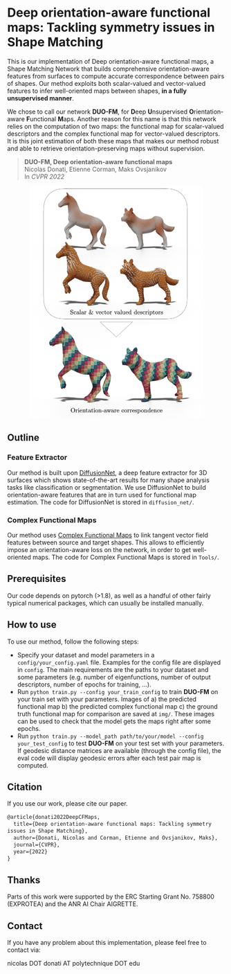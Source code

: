 # Deep orientation-aware functional maps: Tackling symmetry issues in Shape Matching
<!-- # DUO-FM: Unsupervised Orientation-Aware Learning for Non-rigid Shape Matching -->

This is our implementation of Deep orientation-aware functional maps, 
a Shape Matching Network that builds comprehensive orientation-aware features from surfaces
to compute accurate correspondence between pairs of shapes.
Our method exploits both scalar-valued and vector-valued features to infer well-oriented maps between shapes,
**in a fully unsupervised manner**.

We chose to call our network **DUO-FM**, for **D**eep **U**nsupervised **O**rientation-aware **F**unctional **M**aps.
Another reason for this name is that this network relies on the computation of two maps: the functional map
for scalar-valued descriptors and the complex functional map for vector-valued descriptors. It is this joint estimation
of both these maps that makes our method robust and able to retrieve orientation-preserving maps without supervision.

> **DUO-FM, Deep orientation-aware functional maps**<br/>
> Nicolas Donati, Etienne Corman, Maks Ovsjanikov<br/>
> In *CVPR 2022*<br/>
<!--
> [PDF](https://arxiv.org/pdf/2112.09546.pdf)
> [Video](https://www.youtube.com/watch?v=U6wtw6W4x3I),
> [Project page](http://igl.ethz.ch/projects/instant-meshes/)
-->

<p align="center">
<img src="images/TEASER.png" width="400">
</p>

## Outline

### Feature Extractor 

Our method is built upon [DiffusionNet](https://github.com/nmwsharp/diffusion-net), a deep feature extractor
for 3D surfaces which shows state-of-the-art results for many shape analysis tasks like classification or segmentation.
We use DiffusionNet to build orientation-aware features that are in turn used for functional map estimation.
The code for DiffusionNet is stored in `diffusion_net/`.

### Complex Functional Maps

Our method uses [Complex Functional Maps](https://github.com/nicolasdonati/QMaps) to link tangent vector field features
between source and target shapes. This allows to efficiently impose an orientation-aware loss on the network,
in order to get well-oriented maps.
The code for Complex Functional Maps is stored in `Tools/`.

## Prerequisites

Our code depends on pytorch (>1.8), as well as a handful of other fairly typical numerical packages,
which can usually be installed manually.

## How to use
To use our method, follow the following steps:

- Specify your dataset and model parameters in a `config/your_config.yaml` file. Examples for the config file are
displayed in `config`. The main requirements are the paths to your dataset and some parameters (e.g. number of 
eigenfunctions, number of output descriptors, number of epochs for training, ...).
- Run `python train.py --config your_train_config` to train **DUO-FM** on your train set with your parameters.
Images of a) the predicted functional map b) the predicted complex functional map c) the ground truth functional 
map for comparison are saved at `img/`. These images can be used to check that the model gets the maps right
after some epochs.
- Run `python train.py --model_path path/to/your/model --config your_test_config` to test **DUO-FM** on your test set
with your parameters. If geodesic distance matrices are available (through the config file), the eval code will
display geodesic errors after each test pair map is computed.

## Citation
If you use our work, please cite our paper.
```
@article{donati2022DeepCFMaps,
  title={Deep orientation-aware functional maps: Tackling symmetry issues in Shape Matching},
  author={Donati, Nicolas and Corman, Etienne and Ovsjanikov, Maks},
  journal={CVPR},
  year={2022}
}
```

## Thanks
Parts of this work were supported by the ERC Starting Grant No. 758800 (EXPROTEA) and the ANR AI Chair AIGRETTE.

## Contact
If you have any problem about this implementation, please feel free to contact via:

nicolas DOT donati AT polytechnique DOT edu